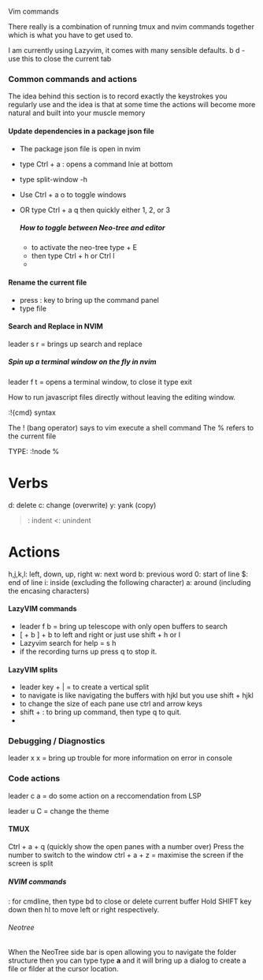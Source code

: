 Vim commands

There really is a combination of running tmux and nvim commands together which is what you have to get used to.


I am currently using Lazyvim, it comes with many sensible defaults.
<Leader> b d - use this to close the current tab

### Common commands and actions

The idea behind this section is to record exactly the keystrokes you regularly use and the idea is 
that at some time the actions will become more natural and built into your muscle memory


#### Update dependencies in a package json file

- The package json file is open in nvim
- type Ctrl + a : opens a command lnie at bottom
- type split-window -h
- Use Ctrl + a o to toggle windows
- OR type Ctrl + a q then quickly either 1, 2, or 3

  ##### How to toggle between Neo-tree and editor
  - to activate the neo-tree type <leader> + E
  - then type Ctrl + h or Ctrl l
  - 


#### Rename the current file
- press : key to bring up the command panel
- type file <new filename>


#### Search and Replace in NVIM
leader s r = brings up search and replace 

##### Spin up a terminal window on the fly in nvim
leader f t = opens a terminal window, to close it type exit

  

How to run javascript files directly without leaving the editing window.

:!{cmd} syntax

The ! (bang operator) says to vim execute a shell command
The % refers to the current file

TYPE: :!node %

# Verbs 
d: delete
c: change (overwrite)
y: yank (copy)
>: indent
<: unindent

# Actions
h,j,k,l: left, down, up, right
w: next word
b: previous word
0: start of line
$: end of line
i: inside (excluding the following character)
a: around (including the encasing characters)

#### LazyVIM commands
- leader f b = bring up telescope with only open buffers to search
- [ + b ] + b to left and right or just use shift + h or l
- Lazyvim search for help = <leader> s h
- if the recording turns up press q to stop it.
  
#### LazyVIM splits
-  leader key + | = to create a vertical split
- to navigate is like navigating the buffers with hjkl but you use shift + hjkl
- to change the size of each pane use ctrl and arrow keys
- shift + : to bring up command, then type q to quit.
- 
### Debugging / Diagnostics
leader x x = bring up trouble for more information on error in console

### Code actions

leader c a = do some action on a reccomendation from LSP

leader u C = change the theme

#### TMUX 

Ctrl + a + q (quickly show the open panes with a number over)
Press the number to switch to the window 
ctrl + a + z = maximise the screen if the screen is split

##### NVIM commands

: for cmdline, then type bd to close or delete current buffer
Hold SHIFT key down then hl to move left or right respectively.

###### Neotree 

When the NeoTree side bar is open allowing you to navigate the folder structure then you can type
type **a** and it will bring up a dialog to create a file or filder at the cursor location. 
